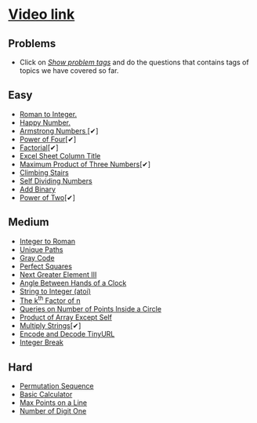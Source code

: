 # [Video link](https://youtu.be/lmSpZ0bjCyQ)

## Problems
- Click on [*Show problem tags*](https://leetcode.com/tag/math/) and do the questions that contains tags of topics we have covered so far.

## Easy
- [Roman to Integer.](https://leetcode.com/problems/roman-to-integer/)
- [Happy Number.](https://leetcode.com/problems/happy-number/)
- [Armstrong Numbers ](https://practice.geeksforgeeks.org/problems/armstrong-numbers2727/1/?category[]=Mathematical&category[]=Mathematical&page=2&query=category[]Mathematicalpage2category[]Mathematical)[✔]
- [Power of Four](https://leetcode.com/problems/power-of-four/)[✔]
- [Factorial](https://practice.geeksforgeeks.org/problems/factorial5739/1/?category[]=Mathematical&category[]=Mathematical&page=3&query=category[]Mathematicalpage3category[]Mathematical)[✔]
- [Excel Sheet Column Title](https://leetcode.com/problems/excel-sheet-column-title/)
- [Maximum Product of Three Numbers](https://leetcode.com/problems/maximum-product-of-three-numbers/)[✔]
- [Climbing Stairs](https://leetcode.com/problems/climbing-stairs/)
- [Self Dividing Numbers](https://leetcode.com/problems/self-dividing-numbers/)
- [Add Binary](https://leetcode.com/problems/add-binary/)
- [Power of Two](https://leetcode.com/problems/power-of-two/)[✔]

## Medium
- [Integer to Roman](https://leetcode.com/problems/integer-to-roman/)
- [Unique Paths](https://leetcode.com/problems/unique-paths/)
- [Gray Code](https://leetcode.com/problems/gray-code/)
- [Perfect Squares](https://leetcode.com/problems/perfect-squares/)
- [Next Greater Element III](https://leetcode.com/problems/next-greater-element-iii/)
- [Angle Between Hands of a Clock](https://leetcode.com/problems/angle-between-hands-of-a-clock/)
- [String to Integer (atoi)](https://leetcode.com/problems/string-to-integer-atoi/)
- [The k<sup>th</sup> Factor of n](https://leetcode.com/problems/the-kth-factor-of-n/)
- [Queries on Number of Points Inside a Circle](https://leetcode.com/problems/queries-on-number-of-points-inside-a-circle/)
- [Product of Array Except Self](https://leetcode.com/problems/product-of-array-except-self/)
- [Multiply Strings](https://leetcode.com/problems/multiply-strings/)[✔]
- [Encode and Decode TinyURL](https://leetcode.com/problems/encode-and-decode-tinyurl/)
- [Integer Break](https://leetcode.com/problems/integer-break/)


## Hard
- [Permutation Sequence](https://leetcode.com/problems/permutation-sequence/)
- [Basic Calculator](https://leetcode.com/problems/basic-calculator/)
- [Max Points on a Line](https://leetcode.com/problems/max-points-on-a-line/)
- [Number of Digit One](https://leetcode.com/problems/number-of-digit-one/)

